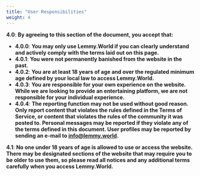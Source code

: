 ```yaml
---
title: "User Responsibilities"
weight: 4
---
```



**4.0**: **By agreeing to this section of the document, you accept that:**

- **4.0.0**: **You may only use Lemmy.World if you can clearly understand and actively comply with the terms laid out on this page.**
- **4.0.1**: **You were not permanently banished from the website in the past.**
- **4.0.2**: **You are at least 18 years of age and over the regulated minimum age defined by your local law to access Lemmy.World.**
- **4.0.3**: **You are responsible for your own experience on the website. While we are looking to provide an entertaining platform, we are not responsible for your individual experience.**
- **4.0.4**: **The reporting function may not be used without good reason. Only report content that violates the rules defined in the Terms of Service, or content that violates the rules of the community it was posted to. Personal messages may be reported if they violate any of the terms defined in this document. User profiles may be reported by sending an e-mail to info@lemmy.world.**

**4.1**: **No one under 18 years of age is allowed to use or access the website. There may be designated sections of the website that may require you to be older to use them, so please read all notices and any additional terms carefully when you access Lemmy.World.**
